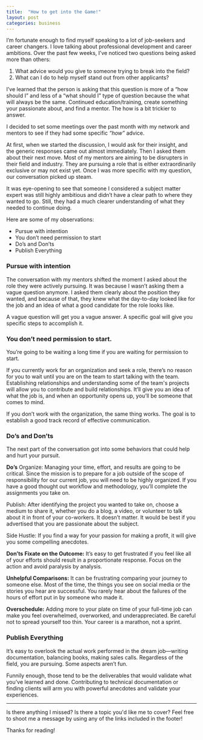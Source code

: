 ```yaml
---
title:  "How to get into the Game!"
layout: post
categories: business
---
```

I’m fortunate enough to find myself speaking to a lot of job-seekers and career changers. I love talking about professional development and career ambitions. Over the past few weeks, I’ve noticed two questions being asked more than others:

1. What advice would you give to someone trying to break into the field?
2. What can I do to help myself stand out from other applicants?

I’ve learned that the person is asking that this question is more of a “how should I” and less of a “what should I” type of question because the what will always be the same. Continued education/training, create something your passionate about, and find a mentor. The how is a bit trickier to answer.

I decided to set some meetings over the past month with my network and mentors to see if they had some specific *“how”* advice. 

At first, when we started the discussion, I would ask for their insight, and the generic responses came out almost immediately. Then I asked them about their next move. Most of my mentors are aiming to be disrupters in their field and industry. They are pursuing a role that is either extraordinarily exclusive or may not exist yet. Once I was more specific with my question, our conversation picked up steam.

It was eye-opening to see that someone I considered a subject matter expert was still highly ambitious and didn’t have a clear path to where they wanted to go. Still, they had a much clearer understanding of what they needed to continue doing.

Here are some of my observations:
* Pursue with intention
* You don’t need permission to start
* Do’s and Don’ts
* Publish Everything

### Pursue with intention
The conversation with my mentors shifted the moment I asked about the role they were actively pursuing. It was because I wasn’t asking them a vague question anymore. I asked them clearly about the position they wanted, and because of that, they knew what the day-to-day looked like for the job and an idea of what a good candidate for the role looks like.

A vague question will get you a vague answer. A specific goal will give you specific steps to accomplish it.

### You don’t need permission to start.
You’re going to be waiting a long time if you are waiting for permission to start. 

If you currently work for an organization and seek a role, there’s no reason for you to wait until you are on the team to start talking with the team. Establishing relationships and understanding some of the team's projects will allow you to contribute and build relationships. It’ll give you an idea of what the job is, and when an opportunity opens up, you’ll be someone that comes to mind.

If you don’t work with the organization, the same thing works. The goal is to establish a good track record of effective communication.

### Do’s and Don’ts 
The next part of the conversation got into some behaviors that could help and hurt your pursuit.

__**Do’s**__
Organize: Managing your time, effort, and results are going to be critical. Since the mission is to prepare for a job outside of the scope of responsibility for our current job, you will need to be highly organized. If you have a good thought out workflow and methodology, you’ll complete the assignments you take on. 

Publish: After identifying the project you wanted to take on, choose a medium to share it, whether you do a blog, a video, or volunteer to talk about it in front of your co-workers. It doesn’t matter. It would be best if you advertised that you are passionate about the subject.

Side Hustle: If you find a way for your passion for making a profit, it will give you some compelling anecdotes. 

__**Don’ts**__
**Fixate on the Outcome:** It’s easy to get frustrated if you feel like all of your efforts should result in a proportionate response. Focus on the action and avoid paralysis by analysis.

**Unhelpful Comparisons:** It can be frustrating comparing your journey to someone else. Most of the time, the things you see on social media or the stories you hear are successful. You rarely hear about the failures of the hours of effort put in by someone who made it.

**Overschedule:** Adding more to your plate on time of your full-time job can make you feel overwhelmed, overworked, and underappreciated. Be careful not to spread yourself too thin. Your career is a marathon, not a sprint.

### Publish Everything
It’s easy to overlook the actual work performed in the dream job—writing documentation, balancing books, making sales calls. Regardless of the field, you are pursuing. Some aspects aren’t fun. 

Funnily enough, those tend to be the deliverables that would validate what you’ve learned and done. Contributing to technical documentation or finding clients will arm you with powerful anecdotes and validate your experiences.

---

Is there anything I missed? Is there a topic you'd like me to cover? Feel free to shoot me a message by using any of the links included in the footer!

Thanks for reading!
